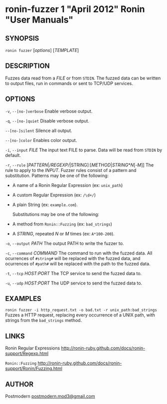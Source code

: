 # ronin-fuzzer 1 "April 2012" Ronin "User Manuals"

## SYNOPSIS

`ronin fuzzer` [*options*] [*TEMPLATE*]

## DESCRIPTION

Fuzzes data read from a *FILE* or from `STDIN`. The fuzzed data can be written
to output files, run in commands or sent to TCP/UDP services.

## OPTIONS

`-v`, `--[no-]verbose`
  Enable verbose output.

`-q`, `--[no-]quiet`
  Disable verbose output.

`--[no-]silent`
  Silence all output.

`--[no-]color`
  Enables color output.

`-i`, `--input` *FILE*
  The input text FILE to parse. Data will be read from `STDIN` by default.

`-r`, `--rule` [*PATTERN*|*/REGEXP/*|STRING]:[*METHOD*|*STRING***N*[-*M*]]
  The rule to apply to the *INPUT*. Fuzzer rules consist of a pattern and 
  substitution. Patterns may be one of the following:

  * A name of a Ronin Regular Expression (ex: `unix_path`)
  * A custom Regular Expression (ex: `/\d+/`)
  * A plain String (ex: `example.com`).

    Substitutions may be one of the following:

  * A method from `Ronin::Fuzzing` (ex: `bad_strings`)
  * A *STRING*, repeated *N* or *M* times (ex: `A*100-200`).

`-o`, `--output` *PATH*
  The output PATH to write the fuzzer to.

`-c`, `--command` *COMMAND*
  The command to run with the fuzzed data. All ocurrences of `#string#` will be
  replaced with the fuzzed data, and ocurrences of `#path#` will be replaced
  with the path to the fuzzed data.

`-t`, `--tcp` *HOST*:*PORT*
  The TCP service to send the fuzzed data to.

`-u`, `--udp` *HOST*:*PORT*
  The UDP service to send the fuzzed data to.

## EXAMPLES

`ronin fuzzer -i http_request.txt -o bad.txt -r unix_path:bad_strings`
  Fuzzes a HTTP request, replacing every occurrence of a UNIX path, with
  strings from the `bad_strings` method.

## LINKS

Ronin Regular Expressions
  http://ronin-ruby.github.com/docs/ronin-support/Regexp.html

`Ronin::Fuzzing`
  http://ronin-ruby.github.com/docs/ronin-support/Ronin/Fuzzing.html

## AUTHOR

Postmodern <postmodern.mod3@gmail.com>

